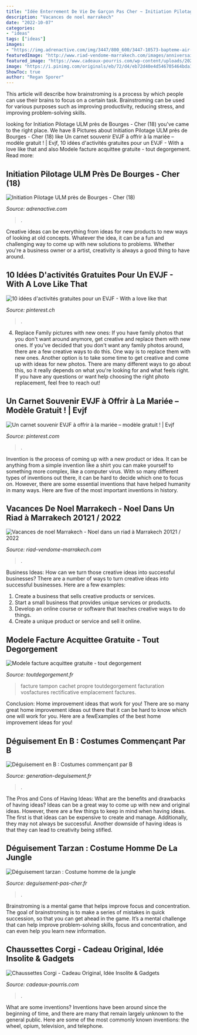 ```yaml
---
title: "Idée Enterrement De Vie De Garçon Pas Cher ~ Initiation Pilotage Ulm Près De Bourges"
description: "Vacances de noel marrakech"
date: "2022-10-07"
categories:
- "ideas"
tags: ["ideas"]
images:
- "https://img.adrenactive.com/img/3447/800_600/3447-10573-bapteme-air-ulm-avion-saint-amand-montrond-800.jpg"
featuredImage: "http://www.riad-vendome-marrakech.com/images/anniversaire marrakech/diner anniversaire marrakech.JPG"
featured_image: "https://www.cadeaux-pourris.com/wp-content/uploads/2021/01/chaussette-corgi1-920x920.jpg"
image: "https://i.pinimg.com/originals/eb/72/d4/eb72d40e4d546705464bda1b7bb937fc.jpg"
ShowToc: true
author: "Regan Sporer"
---
```



This article will describe how brainstroming is a process by which people can use their brains to focus on a certain task. Brainstroming can be used for various purposes such as improving productivity, reducing stress, and improving problem-solving skills.

	

		
looking for Initiation Pilotage ULM près de Bourges - Cher (18) you've came to the right place. We have 8 Pictures about Initiation Pilotage ULM près de Bourges - Cher (18) like Un carnet souvenir EVJF à offrir à la mariée – modèle gratuit ! | Evjf, 10 idées d&#039;activités gratuites pour un EVJF - With a love like that and also Modele facture acquittee gratuite - tout degorgement. Read more:
		
    
## Initiation Pilotage ULM Près De Bourges - Cher (18)

<img loading=lazy src="https://img.adrenactive.com/img/3447/800_600/3447-10573-bapteme-air-ulm-avion-saint-amand-montrond-800.jpg" onerror="this.onerror=null;this.src='https://tse4.mm.bing.net/th?id=OIP.7k4qy8by0AEuSeO666xrLgHaFj&amp;pid=15.1';" alt="Initiation Pilotage ULM près de Bourges - Cher (18)">

_Source: adrenactive.com_

>. 

	

Creative ideas can be everything from ideas for new products to new ways of looking at old concepts. Whatever the idea, it can be a fun and challenging way to come up with new solutions to problems. Whether you're a business owner or a artist, creativity is always a good thing to have around.

    
## 10 Idées D&#039;activités Gratuites Pour Un EVJF - With A Love Like That

<img loading=lazy src="https://i.pinimg.com/originals/eb/72/d4/eb72d40e4d546705464bda1b7bb937fc.jpg" onerror="this.onerror=null;this.src='https://tse3.mm.bing.net/th?id=OIP.mWgmHvzD5wvU3Q0JYBy_tAHaHr&amp;pid=15.1';" alt="10 idées d&#039;activités gratuites pour un EVJF - With a love like that">

_Source: pinterest.ch_

>. 

	

4. Replace Family pictures with new ones: If you have family photos that you don't want around anymore, get creative and replace them with new ones.
If you've decided that you don't want any family photos around, there are a few creative ways to do this. One way is to replace them with new ones. Another option is to take some time to get creative and come up with ideas for new photos. There are many different ways to go about this, so it really depends on what you're looking for and what feels right. If you have any questions or want help choosing the right photo replacement, feel free to reach out!

    
## Un Carnet Souvenir EVJF à Offrir à La Mariée – Modèle Gratuit ! | Evjf

<img loading=lazy src="https://i.pinimg.com/originals/75/a1/bf/75a1bf4700601b47a111826ee9df8f3e.png" onerror="this.onerror=null;this.src='https://tse1.mm.bing.net/th?id=OIP.1bqN9mvKeuLrZFXZpH9f9AHaHa&amp;pid=15.1';" alt="Un carnet souvenir EVJF à offrir à la mariée – modèle gratuit ! | Evjf">

_Source: pinterest.com_

>. 

	

Invention is the process of coming up with a new product or idea. It can be anything from a simple invention like a shirt you can make yourself to something more complex, like a computer virus. With so many different types of inventions out there, it can be hard to decide which one to focus on. However, there are some essential inventions that have helped humanity in many ways. Here are five of the most important inventions in history.

    
## Vacances De Noel Marrakech - Noel Dans Un Riad à Marrakech 20121 / 2022

<img loading=lazy src="http://www.riad-vendome-marrakech.com/images/anniversaire marrakech/diner anniversaire marrakech.JPG" onerror="this.onerror=null;this.src='https://tse4.mm.bing.net/th?id=OIP.2N2fbI5v3AcH7czjeEknJAHaEK&amp;pid=15.1';" alt="Vacances de noel Marrakech - Noel dans un riad à Marrakech 20121 / 2022">

_Source: riad-vendome-marrakech.com_

>. 

	

Business Ideas: How can we turn those creative ideas into successful businesses?
There are a number of ways to turn creative ideas into successful businesses. Here are a few examples: 
1. Create a business that sells creative products or services.
2. Start a small business that provides unique services or products.
3. Develop an online course or software that teaches creative ways to do things. 
4. Create a unique product or service and sell it online.

    
## Modele Facture Acquittee Gratuite - Tout Degorgement

<img loading=lazy src="https://www.toutdegorgement.fr/wp-content/uploads/2019/10/tampon_right.png" onerror="this.onerror=null;this.src='https://tse1.mm.bing.net/th?id=OIP.XN-4vvrNCWy_s2Yh3gSVqAHaJY&amp;pid=15.1';" alt="Modele facture acquittee gratuite - tout degorgement">

_Source: toutdegorgement.fr_

>facture tampon cachet propre toutdegorgement facturation vosfactures rectificative emplacement factures. 

	

Conclusion: Home improvement ideas that work for you!
There are so many great home improvement ideas out there that it can be hard to know which one will work for you. Here are a fewExamples of the best home improvement ideas for you!

    
## Déguisement En B : Costumes Commençant Par B

<img loading=lazy src="http://www.generation-deguisement.fr/wp-content/uploads/deguisement-bouteille-de-bière.jpg" onerror="this.onerror=null;this.src='https://tse1.mm.bing.net/th?id=OIP.rtT6GX9Zv7FRnVZwTCORKAHaPs&amp;pid=15.1';" alt="Déguisement en B : Costumes commençant par B">

_Source: generation-deguisement.fr_

>. 

	

The Pros and Cons of Having Ideas: What are the benefits and drawbacks of having ideas?
Ideas can be a great way to come up with new and original ideas. However, there are a few things to keep in mind when having ideas. The first is that ideas can be expensive to create and manage. Additionally, they may not always be successful. Another downside of having ideas is that they can lead to creativity being stifled.

    
## Déguisement Tarzan : Costume Homme De La Jungle

<img loading=lazy src="http://www.deguisement-pas-cher.fr/wp-content/uploads/2013/07/idee-deguisement-halloween.jpg" onerror="this.onerror=null;this.src='https://tse3.mm.bing.net/th?id=OIP.E5k-9zkVhiiwtcMDEXKpRAAAAA&amp;pid=15.1';" alt="Déguisement tarzan : Costume homme de la jungle">

_Source: deguisement-pas-cher.fr_

>. 

	

Brainstroming is a mental game that helps improve focus and concentration. The goal of brainstroming is to make a series of mistakes in quick succession, so that you can get ahead in the game. It’s a mental challenge that can help improve problem-solving skills, focus and concentration, and can even help you learn new information.

    
## Chaussettes Corgi - Cadeau Original, Idée Insolite &amp; Gadgets

<img loading=lazy src="https://www.cadeaux-pourris.com/wp-content/uploads/2021/01/chaussette-corgi1-920x920.jpg" onerror="this.onerror=null;this.src='https://tse4.mm.bing.net/th?id=OIP.QakmGpaFeBYNPAvK0PJpTwHaHa&amp;pid=15.1';" alt="Chaussettes Corgi - Cadeau Original, Idée Insolite &amp; Gadgets">

_Source: cadeaux-pourris.com_

>. 

	

What are some inventions?
Inventions have been around since the beginning of time, and there are many that remain largely unknown to the general public. Here are some of the most commonly known inventions: the wheel, opium, television, and telephone.

